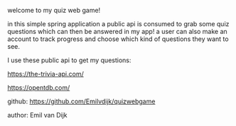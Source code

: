 welcome to my quiz web game!

in this simple spring application a public api is consumed to grab some quiz questions which can
then be answered in my app! a user can also make an account to track progress and choose which kind
of questions they want to see.

I use these public api to get my questions:

https://the-trivia-api.com/

https://opentdb.com/

github:
https://github.com/Emilvdijk/quizwebgame

author:
Emil van Dijk